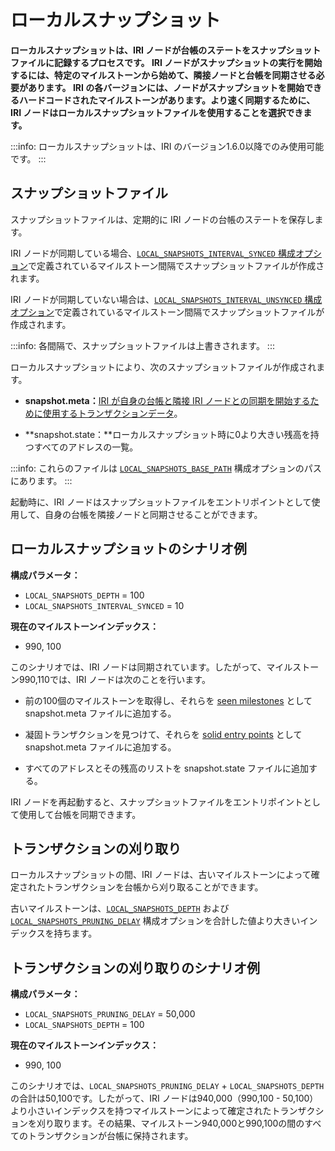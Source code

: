 # ローカルスナップショット
<!-- # Local snapshot -->

**ローカルスナップショットは、IRI ノードが台帳のステートをスナップショットファイルに記録するプロセスです。 IRI ノードがスナップショットの実行を開始するには、特定のマイルストーンから始めて、隣接ノードと台帳を同期させる必要があります。 IRI の各バージョンには、ノードがスナップショットを開始できるハードコードされたマイルストーンがあります。より速く同期するために、IRI ノードはローカルスナップショットファイルを使用することを選択できます。**
<!-- **A local snapshot is the process in which an IRI node records the state of its ledger in snapshot files. When an IRI node starts running, it must synchronize its ledger with its neighbors, starting from a particular milestone. Each version of the IRI has a hard-coded milestone that nodes can start from. To synchronize faster, an IRI node can choose to use local snapshot files.** -->

:::info:
ローカルスナップショットは、IRI のバージョン1.6.0以降でのみ使用可能です。
:::
<!-- :::info: -->
<!-- Local snapshots are available only in version 1.6.0 and later of the IRI. -->
<!-- ::: -->

## スナップショットファイル
<!-- ## Snapshot files -->

スナップショットファイルは、定期的に IRI ノードの台帳のステートを保存します。
<!-- Snapshot files store the state of an IRI node's ledger at regular intervals. -->

IRI ノードが同期している場合、[`LOCAL_SNAPSHOTS_INTERVAL_SYNCED` 構成オプション](../references/iri-configuration-options.md#local-snapshots-interval-synced)で定義されているマイルストーン間隔でスナップショットファイルが作成されます。
<!-- If an IRI node is synchronized, it creates snapshot files at the milestone intervals that are defined in the [`LOCAL_SNAPSHOTS_INTERVAL_SYNCED`](../references/iri-configuration-options.md#local-snapshots-interval-synced) configuration option. -->

IRI ノードが同期していない場合は、[`LOCAL_SNAPSHOTS_INTERVAL_UNSYNCED` 構成オプション](../references/iri-configuration-options.md#local-snapshots-interval-unsynced)で定義されているマイルストーン間隔でスナップショットファイルが作成されます。
<!-- If an IRI node isn't synchronized, it creates snapshot files at the milestone intervals that are defined in the [`LOCAL_SNAPSHOTS_INTERVAL_UNSYNCED`](../references/iri-configuration-options.md#local-snapshots-interval-unsynced) configuration option. -->

:::info:
各間隔で、スナップショットファイルは上書きされます。
:::
<!-- :::info: -->
<!-- At each interval, the snapshot file is overwritten. -->
<!-- ::: -->

ローカルスナップショットにより、次のスナップショットファイルが作成されます。
<!-- Local snapshots result in the following snapshot files: -->
- **snapshot.meta：**[IRI が自身の台帳と隣接 IRI ノードとの同期を開始するために使用するトランザクションデータ](../references/data-in-the-snapshot-metadata-file.md)。
<!-- - **snapshot.meta:** [Transaction data that the IRI uses to start synchronizing its ledger with neighbor IRI nodes](../references/data-in-the-snapshot-metadata-file.md) -->
- **snapshot.state：**ローカルスナップショット時に0より大きい残高を持つすべてのアドレスの一覧。
<!-- - **snapshot.state:** A list of all addresses that have a balance greater than 0 at the time of the local snapshot. -->

:::info:
これらのファイルは [`LOCAL_SNAPSHOTS_BASE_PATH`](../references/iri-configuration-options.md#local-snapshots-base-path) 構成オプションのパスにあります。
:::
<!-- :::info: -->
<!-- These files are located in the path of the [`LOCAL_SNAPSHOTS_BASE_PATH`](../references/iri-configuration-options.md#local-snapshots-base-path) configuration option. -->
<!-- ::: -->

起動時に、IRI ノードはスナップショットファイルをエントリポイントとして使用して、自身の台帳を隣接ノードと同期させることができます。
<!-- On startup, IRI nodes can use the snapshot files as an entry point to synchronize their ledgers with their neighbors. -->

## ローカルスナップショットのシナリオ例
<!-- ## Example scenario of a local snapshot -->

**構成パラメータ：**
<!-- **Configuration parameter:** -->

- `LOCAL_SNAPSHOTS_DEPTH` = 100
- `LOCAL_SNAPSHOTS_INTERVAL_SYNCED` = 10

**現在のマイルストーンインデックス：**
<!-- **Current milestone index:** -->

- 990, 100

このシナリオでは、IRI ノードは同期されています。したがって、マイルストーン990,110では、IRI ノードは次のことを行います。
<!-- In this scenario, the IRI node is synchronized. So, at milestone 990, 110, the node will do the following: -->

- 前の100個のマイルストーンを取得し、それらを [seen milestones](../references/data-in-the-snapshot-metadata-file.md#seen-milestone) として snapshot.meta ファイルに追加する。
<!-- - Take the previous 100 milestones and add them to the snapshot.meta file as [seen milestones](../references/data-in-the-snapshot-metadata-file.md#seen-milestone) -->
- 凝固トランザクションを見つけて、それらを [solid entry points](../references/data-in-the-snapshot-metadata-file.md#solid-entry-point) として snapshot.meta ファイルに追加する。
<!-- - Find the solid transactions and add them as [solid entry points](../references/data-in-the-snapshot-metadata-file.md#solid-entry-point) -->
- すべてのアドレスとその残高のリストを snapshot.state ファイルに追加する。
<!-- - In the snapshot.state file, add a list of all addresses and their balances -->

IRI ノードを再起動すると、スナップショットファイルをエントリポイントとして使用して台帳を同期できます。
<!-- When the IRI node restarts, it can use the snapshot files as the entry point to synchronize its ledger. -->

## トランザクションの刈り取り
<!-- ## Transaction pruning -->

ローカルスナップショットの間、IRI ノードは、古いマイルストーンによって確定されたトランザクションを台帳から刈り取ることができます。
<!-- During a local snapshot, an IRI node can prune transactions from its ledger if they were confirmed by an old milestone. -->

古いマイルストーンは、[`LOCAL_SNAPSHOTS_DEPTH`](../references/iri-configuration-options.md#local-snapshots-depth) および [`LOCAL_SNAPSHOTS_PRUNING_DELAY`](../references/iri-configuration-options.md#local-snapshots-pruning-delay) 構成オプションを合計した値より大きいインデックスを持ちます。
<!-- An old milestone is one that has an index greater than the combined value of the [`LOCAL_SNAPSHOTS_DEPTH`](../references/iri-configuration-options.md#local-snapshots-depth) and [`LOCAL_SNAPSHOTS_PRUNING_DELAY`](../references/iri-configuration-options.md#local-snapshots-pruning-delay) configuration options. -->

## トランザクションの刈り取りのシナリオ例
<!-- ## Example scenario of transaction pruning -->

**構成パラメータ：**
<!-- **Configuration parameters:** -->

- `LOCAL_SNAPSHOTS_PRUNING_DELAY` = 50,000
- `LOCAL_SNAPSHOTS_DEPTH` = 100

**現在のマイルストーンインデックス：**
<!-- **Current milestone index:** -->

- 990, 100

このシナリオでは、`LOCAL_SNAPSHOTS_PRUNING_DELAY` + `LOCAL_SNAPSHOTS_DEPTH` の合計は50,100です。したがって、IRI ノードは940,000（990,100 - 50,100）より小さいインデックスを持つマイルストーンによって確定されたトランザクションを刈り取ります。その結果、マイルストーン940,000と990,100の間のすべてのトランザクションが台帳に保持されます。
<!-- In this scenario, the sum of `LOCAL_SNAPSHOTS_PRUNING_DELAY` + `LOCAL_SNAPSHOTS_DEPTH` is 50, 100. Therefore, an IRI node will prune transactions that were confirmed by any milestone with an index lower than 940, 000 (990, 100 - 50,100). As a result all transactions between milestones 940, 000 and 990, 100 will be kept in the ledger. -->
